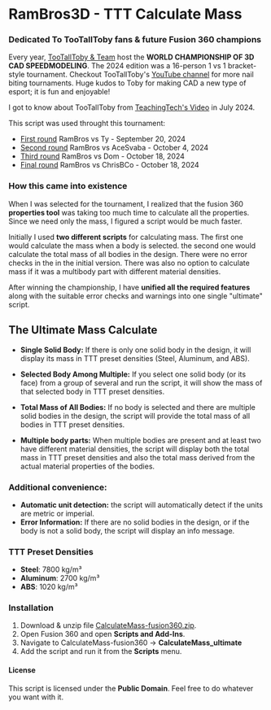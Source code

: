 # RamBros3D - TTT Calculate Mass

### Dedicated To TooTallToby fans & future Fusion 360 champions

Every year, [TooTallToby & Team](https://www.toottalltoby.com/) host the **WORLD CHAMPIONSHIP OF 3D CAD SPEEDMODELING**.
The 2024 edition was a 16-person 1 vs 1 bracket-style tournament. Checkout TooTallToby's [YouTube channel](https://www.youtube.com/@TooTallToby) for more nail biting tournaments.
Huge kudos to Toby for making CAD a new type of esport; it is fun and enjoyable!

I got to know about TooTallToby from [TeachingTech's Video](https://youtu.be/vGiJLhZ6gIY) in July 2024.

This script was used throught this tournament:
- [First round](https://youtu.be/5SBDwwzF7B0?t=4938) RamBros vs Ty - September 20, 2024
- [Second round](https://youtu.be/WHVznU5a2hA?t=4873) RamBros vs AceSvaba - October 4, 2024
- [Third round](https://youtu.be/_7c9lpb-9rE?t=6359) RamBros vs Dom - October 18, 2024
- [Final round](https://youtu.be/_7c9lpb-9rE?t=11400) RamBros vs ChrisBCo - October 18, 2024

### How this came into existence

When I was selected for the tournament, I realized that the fusion 360 **properties tool** was taking too much time to calculate all the properties. Since we need only the mass, I figured a script would be much faster.

Initially I used **two different scripts** for calculating mass. The first one would calculate the mass when a body is selected. the second one would calculate the total mass of all bodies in the design. There were no error checks in the in the initial version. There was also no option to calculate mass if it was a multibody part with different material densities.

After winning the championship, I have **unified all the required features** along with the suitable error checks and warnings into one single "ultimate" script.


## The Ultimate Mass Calculate
- **Single Solid Body:** If there is only one solid body in the design, it will display its mass in TTT preset densities (Steel, Aluminum, and ABS).

- **Selected Body Among Multiple:** If you select one solid body (or its face) from a group of several and run the script, it will show the mass of that selected body in TTT preset densities.

- **Total Mass of All Bodies:** If no body is selected and there are multiple solid bodies in the design, the script will provide the total mass of all bodies in TTT preset densities.

- **Multiple body parts:** When multiple bodies are present and at least two have different material densities, the script will display both the total mass in TTT preset densities and also the total mass derived from the actual material properties of the bodies.

### Additional convenience:
- **Automatic unit detection:** the script will automatically detect if the units are metric or imperial.
- **Error Information:** If there are no solid bodies in the design, or if the body is not a solid body, the script will display an info message.

### TTT Preset Densities
- **Steel**: 7800 kg/m³
- **Aluminum**: 2700 kg/m³
- **ABS**: 1020 kg/m³

### Installation
1. Download & unzip file [CalculateMass-fusion360.zip](https://github.com/rambros3d/CalculateMass-fusion360.git).
2. Open Fusion 360 and open **Scripts and Add-Ins**.
3. Navigate to CalculateMass-fusion360 -> **CalculateMass_ultimate**
4. Add the script and run it from the **Scripts** menu.

#### License
This script is licensed under the **Public Domain**.
Feel free to do whatever you want with it.
